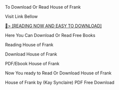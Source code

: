 To Download Or Read House of Frank

Visit Link Bellow

<a href="https://uk.ebookarea.xyz/?book=206777216-house-of-frank">📖&gt; [READING NOW AND EASY TO DOWNLOAD]</a>

Here You Can Download Or Read Free Books

Reading House of Frank

Download House of Frank

PDF/Ebook House of Frank

Now You ready to Read Or Download House of Frank

House of Frank by (Kay  Synclaire) PDF Free Download
